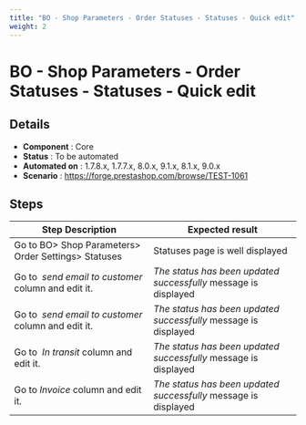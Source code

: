 ```yaml
---
title: "BO - Shop Parameters - Order Statuses - Statuses - Quick edit"
weight: 2
---
```


# BO - Shop Parameters - Order Statuses - Statuses - Quick edit
## Details
* **Component** : Core
* **Status** : To be automated
* **Automated on** : 1.7.8.x, 1.7.7.x, 8.0.x, 9.1.x, 8.1.x, 9.0.x
* **Scenario** : https://forge.prestashop.com/browse/TEST-1061

## Steps
| Step Description | Expected result |
| ----- | ----- |
| Go to BO> Shop Parameters> Order Settings> Statuses | Statuses page is well displayed |
| Go to  _send email to customer_ column and edit it. | _*The status has been updated successfully*_ message is displayed |
| Go to  _send email to customer_ column and edit it. | _*The status has been updated successfully*_ message is displayed |
| Go to  _In transit_ column and edit it. | _*The status has been updated successfully*_ message is displayed |
| Go to _Invoice_ column and edit it. | _*The status has been updated successfully*_ message is displayed |
